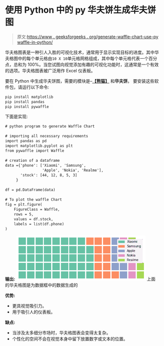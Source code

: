 # 使用 Python 中的 py 华夫饼生成华夫饼图

> 原文:[https://www . geeksforgeeks . org/generate-waffle-chart-use-py waffle-in-python/](https://www.geeksforgeeks.org/generate-waffle-chart-using-pywaffle-in-python/)

华夫格图表是一种引人入胜的可视化技术，通常用于显示实现目标的进度。其中华夫格图中的每个单元格由`10 X 10`单元格网格组成，其中每个单元格代表一个百分点，总和为 100%。当您试图向视觉添加有趣的可视化功能时，这通常是一个有效的选项。华夫格图表被广泛用作 Excel 仪表板。

要在 Python 中生成华夫饼图，需要的模块是–**[【熊猫】](http://geeksforgeeks.org/pandas-tutorial/)** 和**华夫饼**。
要安装这些软件包，请运行以下命令:

```
pip install matplotlib
pip install pandas
pip install pywaffle

```

下面是实现:

```
# python program to generate Waffle Chart

# importing all necessary requirements
import pandas as pd
import matplotlib.pyplot as plt
from pywaffle import Waffle

# creation of a dataframe
data ={'phone': ['Xiaomi', 'Samsung',
                 'Apple', 'Nokia', 'Realme'],
       'stock': [44, 12, 8, 5, 3]
     }

df = pd.DataFrame(data)

# To plot the waffle Chart
fig = plt.figure(
    FigureClass = Waffle,
    rows = 5,
    values = df.stock,
    labels = list(df.phone)
)
```

**输出:**
![Waffle chart using pyWaffle](img/f1a7889668ab0fc01153d324ae9dad95.png)
上面的华夫格图是为数据框中的数据生成的

**优势:**

*   更具视觉吸引力。
*   用于吸引人的仪表板。

**缺点:**

*   当涉及太多细分市场时，华夫格图表会变得太复杂。
*   个性化的空间不会在视觉本身中留下放置数字或文本的位置。